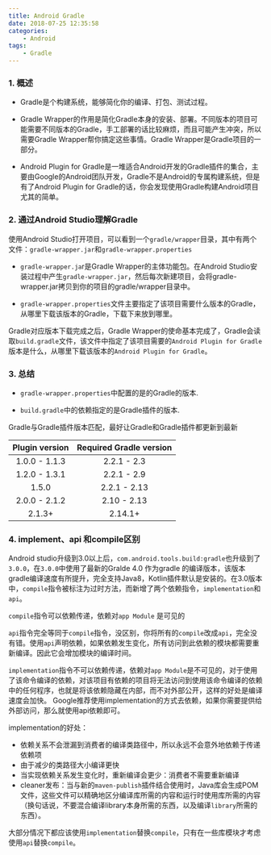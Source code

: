 ```yaml
---
title: Android Gradle
date: 2018-07-25 12:35:58
categories: 
    - Android
tags:
    - Gradle
---
```


### 1. 概述

* Gradle是个构建系统，能够简化你的编译、打包、测试过程。
 
* Gradle Wrapper的作用是简化Gradle本身的安装、部署。不同版本的项目可能需要不同版本的Gradle，手工部署的话比较麻烦，而且可能产生冲突，所以需要Gradle Wrapper帮你搞定这些事情。Gradle Wrapper是Gradle项目的一部分。

* Android Plugin for Gradle是一堆适合Android开发的Gradle插件的集合，主要由Google的Android团队开发，Gradle不是Android的专属构建系统，但是有了Android Plugin for Gradle的话，你会发现使用Gradle构建Android项目尤其的简单。

<!-- more -->

### 2. 通过Android Studio理解Gradle

使用Android Studio打开项目，可以看到一个`gradle/wrapper`目录，其中有两个文件：`gradle-wrapper.jar`和`gradle-wrapper.properties`

* `gradle-wrapper.ja`r是Gradle Wrapper的主体功能包。在Android Studio安装过程中产生`gradle-wrapper.jar`，然后每次新建项目，会将gradle-wrapper.jar拷贝到你的项目的gradle/wrapper目录中。

* `gradle-wrapper.properties`文件主要指定了该项目需要什么版本的Gradle，从哪里下载该版本的Gradle，下载下来放到哪里。


Gradle对应版本下载完成之后，Gradle Wrapper的使命基本完成了，Gradle会读取`build.gradle`文件，该文件中指定了该项目需要的`Android Plugin for Gradle`版本是什么，从哪里下载该版本的`Android Plugin for Gradle`。


### 3. 总结

* `gradle-wrapper.properties`中配置的是的Gradle的版本.

* `build.gradle`中的依赖指定的是Gradle插件的版本.

Gradle与Gradle插件版本匹配，最好让Gradle和Gradle插件都更新到最新


| Plugin version | Required Gradle version |
| :----: | :----:|
| 1.0.0 - 1.1.3 | 2.2.1 - 2.3 |
| 1.2.0 - 1.3.1 | 2.2.1 - 2.9 |
| 1.5.0 | 2.2.1 - 2.13 |
| 2.0.0 - 2.1.2 | 2.10 - 2.13 |
| 2.1.3+ | 2.14.1+ |


### 4. implement、api 和compile区别

Android studio升级到3.0以上后，`com.android.tools.build:gradle`也升级到了`3.0.0`，在`3.0.0`中使用了最新的Gralde 4.0 作为gradle 的编译版本，该版本gradle编译速度有所提升，完全支持Java8，Kotlin插件默认是安装的。在3.0版本中，`compile`指令被标注为过时方法，而新增了两个依赖指令，`implementation`和`api`。

`compile`指令可以依赖传递，依赖对`app Module` 是可见的

`api`指令完全等同于`compile`指令，没区别，你将所有的`compile`改成`api`，完全没有错。使用`api`声明依赖，如果依赖发生变化，所有访问到此依赖的模块都需要重新编译。因此它会增加模块的编译时间。

`implementation`指令不可以依赖传递，依赖对`app Module`是不可见的，对于使用了该命令编译的依赖，对该项目有依赖的项目将无法访问到使用该命令编译的依赖中的任何程序，也就是将该依赖隐藏在内部，而不对外部公开，这样的好处是编译速度会加快。
Google推荐使用implementation的方式去依赖，如果你需要提供给外部访问，那么就使用api依赖即可。

implementation的好处：

 * 依赖关系不会泄漏到消费者的编译类路径中，所以永远不会意外地依赖于传递依赖项 
 * 由于减少的类路径大小编译更快
 * 当实现依赖关系发生变化时，重新编译会更少：消费者不需要重新编译
 * cleaner发布：当与新的`maven-publish`插件结合使用时，Java库会生成POM文件，这些文件可以精确地区分编译库所需的内容和运行时使用库所需的内容（换句话说，不要混合编译library本身所需的东西，以及编译`library`所需的东西）。

 
大部分情况下都应该使用`implementation`替换`compile`，只有在一些库模块才考虑使用`api`替换`compile`。
